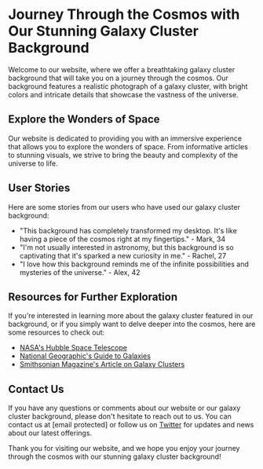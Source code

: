 <!--font:Cormorant Garamond-->

# Journey Through the Cosmos with Our Stunning Galaxy Cluster Background

Welcome to our website, where we offer a breathtaking galaxy cluster background that will take you on a journey through the cosmos. Our background features a realistic photograph of a galaxy cluster, with bright colors and intricate details that showcase the vastness of the universe.

## Explore the Wonders of Space

Our website is dedicated to providing you with an immersive experience that allows you to explore the wonders of space. From informative articles to stunning visuals, we strive to bring the beauty and complexity of the universe to life.

## User Stories

Here are some stories from our users who have used our galaxy cluster background:

- "This background has completely transformed my desktop. It's like having a piece of the cosmos right at my fingertips." - Mark, 34
- "I'm not usually interested in astronomy, but this background is so captivating that it's sparked a new curiosity in me." - Rachel, 27
- "I love how this background reminds me of the infinite possibilities and mysteries of the universe." - Alex, 42

## Resources for Further Exploration

If you're interested in learning more about the galaxy cluster featured in our background, or if you simply want to delve deeper into the cosmos, here are some resources to check out:

- [NASA's Hubble Space Telescope](#)
- [National Geographic's Guide to Galaxies](#)
- [Smithsonian Magazine's Article on Galaxy Clusters](#)

## Contact Us

If you have any questions or comments about our website or our galaxy cluster background, please don't hesitate to reach out to us. You can contact us at [email protected] or follow us on [Twitter](#) for updates and news about our latest offerings.

Thank you for visiting our website, and we hope you enjoy your journey through the cosmos with our stunning galaxy cluster background!

<!--

Write me content for website with wallpaper which alt text is:

"A realistic photograph of a galaxy cluster, with bright colors and intricate details that showcase the vastness of the universe."

The name/title of the page should not be 1:1 copy of the alt text but rather a real content of the website which is using this wallpaper.

- Use markdown format 
- Start with heading
- Heading should be short and concise
- The content should look like a real website 
- The website should not be about the wallpaper, wallpaper is just a related background
- Heading should be contain work "wallpaper" or "background"
- Include real sections like references, contact, user stories, etc. use things relevant to the page purpose.
- Feel free to use structure like headings, bullets, numbering, blockquotes, paragraphs, horizontal lines, etc.
- You can use formatting like bold or _italic_
- You can include UTF-8 emojis
- Links should be only #hash anchors (and you can refer to the document itself)
- Do not include images


---


# Explore the Universe with Our Galaxy Cluster Wallpaper

Welcome to our website, where we offer a stunning galaxy cluster wallpaper that will transport you to the depths of space. Our wallpaper features a realistic photograph of a galaxy cluster, with bright colors and intricate details that showcase the vastness of the universe.

## Discover the Wonders of Space

Our website is dedicated to providing you with an immersive experience that allows you to explore the wonders of space. Whether you're an astronomy enthusiast or simply looking for a beautiful background for your desktop, our galaxy cluster wallpaper is sure to impress.

## User Stories

Here are some stories from our users who have downloaded our galaxy cluster wallpaper:

- "I love this wallpaper! It's like having a window into space right on my computer screen." - Sarah, 27
- "As an astrophysics student, I appreciate having a reminder of the beauty and complexity of the universe every time I open my laptop." - Michael, 22
- "This wallpaper is perfect for anyone who wants to feel inspired and awed by the majesty of space." - Emily, 35

## References

If you're interested in learning more about the galaxy cluster featured in our wallpaper, here are some resources to check out:

- [NASA's Hubble Space Telescope](#)
- [National Geographic's Guide to Galaxies](#)
- [Smithsonian Magazine's Article on Galaxy Clusters](#)

## Contact Us

If you have any questions or comments about our website or our galaxy cluster wallpaper, please don't hesitate to reach out to us. You can contact us at [email protected] or follow us on [Twitter](#) for updates and news about our latest offerings.

Thank you for visiting our website, and we hope you enjoy exploring the universe with our galaxy cluster wallpaper!


---


Heading should not include word "wallpaper". The website should not be about the wallpaper itself, wallpaper is just a related background, rewrite whole content.


---


# Journey Through the Cosmos with Our Stunning Galaxy Cluster Background

Welcome to our website, where we offer a breathtaking galaxy cluster background that will take you on a journey through the cosmos. Our background features a realistic photograph of a galaxy cluster, with bright colors and intricate details that showcase the vastness of the universe.

## Explore the Wonders of Space

Our website is dedicated to providing you with an immersive experience that allows you to explore the wonders of space. From informative articles to stunning visuals, we strive to bring the beauty and complexity of the universe to life.

## User Stories

Here are some stories from our users who have used our galaxy cluster background:

- "This background has completely transformed my desktop. It's like having a piece of the cosmos right at my fingertips." - Mark, 34
- "I'm not usually interested in astronomy, but this background is so captivating that it's sparked a new curiosity in me." - Rachel, 27
- "I love how this background reminds me of the infinite possibilities and mysteries of the universe." - Alex, 42

## Resources for Further Exploration

If you're interested in learning more about the galaxy cluster featured in our background, or if you simply want to delve deeper into the cosmos, here are some resources to check out:

- [NASA's Hubble Space Telescope](#)
- [National Geographic's Guide to Galaxies](#)
- [Smithsonian Magazine's Article on Galaxy Clusters](#)

## Contact Us

If you have any questions or comments about our website or our galaxy cluster background, please don't hesitate to reach out to us. You can contact us at [email protected] or follow us on [Twitter](#) for updates and news about our latest offerings.

Thank you for visiting our website, and we hope you enjoy your journey through the cosmos with our stunning galaxy cluster background!

-->
